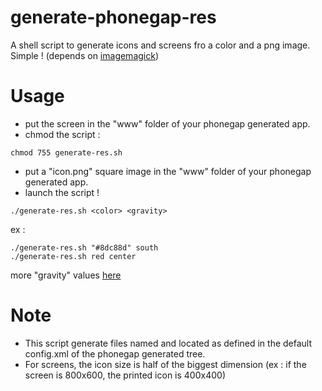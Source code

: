 # generate-phonegap-res
A shell script to generate icons and screens fro a color and a png image. Simple !
(depends on [imagemagick](http://www.imagemagick.org/script/binary-releases.php))

# Usage
 - put the screen in the "www" folder of your phonegap generated app.
 - chmod the script :
```
chmod 755 generate-res.sh
```
 - put a "icon.png" square image in the "www" folder of your phonegap generated app.
 - launch the script !
```
./generate-res.sh <color> <gravity>
```
ex :
```
./generate-res.sh "#8dc88d" south
./generate-res.sh red center
```
more "gravity" values [here](http://www.imagemagick.org/script/command-line-options.php#gravity)

# Note
 - This script generate files named and located as defined in the default config.xml of the phonegap generated tree.
 - For screens, the icon size is half of the biggest dimension (ex : if the screen is 800x600, the printed icon is 400x400)
